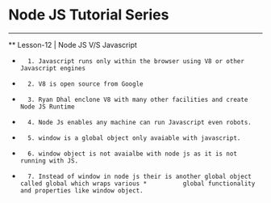 
# Node JS Tutorial Series

***
**  Lesson-12 | Node JS V/S Javascript
*       1. Javascript runs only within the browser using V8 or other Javascript engines
*       2. V8 is open source from Google
*       3. Ryan Dhal enclone V8 with many other facilities and create Node JS Runtime
*       4. Node Js enables any machine can run Javascript even robots.
*       5. window is a global object only avaiable with javascript.
*       6. window object is not avaialbe with node js as it is not running with JS.
*       7. Instead of window in node js their is another global object called global which wraps various *          global functionality and properties like window object.
